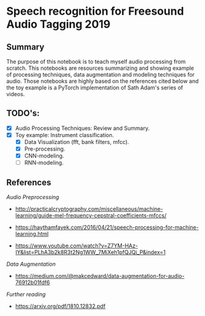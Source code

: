 # Speech recognition for Freesound Audio Tagging 2019

## Summary

The purpose of this notebook is to teach myself audio processing from scratch. This notebooks are resources summarizing and showing example of processing techniques, data augmentation and modeling techniques for audio. Those notebooks are highly based on the references cited below and the toy example is a PyTorch implementation of Sath Adam's series of videos. 
  
## TODO's:

- [X] Audio Processing Techniques: Review and Summary.
- [X] Toy example: Instrument classification.
  - [X] Data Visualization (fft, bank filters, mfcc).
  - [X] Pre-processing.
  - [X] CNN-modeling.
  - [ ] RNN-modeling.

## References 

*Audio Preprocessing*

* http://practicalcryptography.com/miscellaneous/machine-learning/guide-mel-frequency-cepstral-coefficients-mfccs/

* https://haythamfayek.com/2016/04/21/speech-processing-for-machine-learning.html

* https://www.youtube.com/watch?v=Z7YM-HAz-IY&list=PLhA3b2k8R3t2Ng1WW_7MiXeh1pfQJQi_P&index=1

*Data Augmentation*

* https://medium.com/@makcedward/data-augmentation-for-audio-76912b01fdf6

*Further reading*

* https://arxiv.org/pdf/1810.12832.pdf
